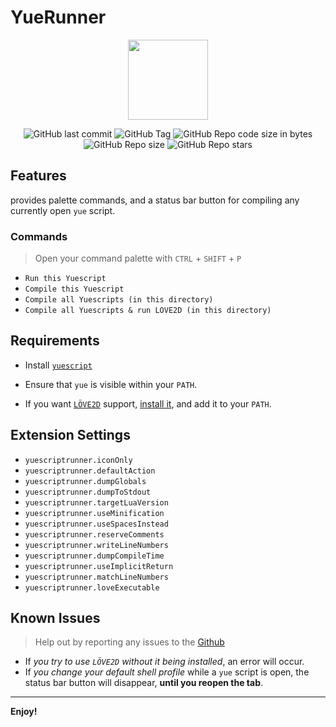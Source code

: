 # YueRunner

<center>
<img src="logo.ico" width=128 height=128>

![GitHub last commit](https://img.shields.io/github/last-commit/MTadder/YueRunner?style=flat-square)
![GitHub Tag](https://img.shields.io/github/v/tag/MTadder/YueRunner?style=flat-square)
![GitHub Repo code size in bytes](https://img.shields.io/github/languages/code-size/MTadder/YueRunner?style=flat-square)
![GitHub Repo size](https://img.shields.io/github/repo-size/MTadder/YueRunner?style=flat-square)
![GitHub Repo stars](https://img.shields.io/github/stars/MTadder/YueRunner?style=flat-square)

</center>

## Features

provides palette commands, and a status bar button
for compiling any currently open `yue` script.

### Commands

> Open your command palette with `CTRL` + `SHIFT` + `P`

- `Run this Yuescript`
- `Compile this Yuescript`
- `Compile all Yuescripts (in this directory)`
- `Compile all Yuescripts & run LOVE2D (in this directory)`

## Requirements

- Install [`yuescript`](https://yuescript.org)

- Ensure that `yue` is visible within your `PATH`.

- If you want [`LÖVE2D`](https://love2d.org) support, [install it](https://github.com/love2d/love/releases/latest), and add it to your `PATH`.

## Extension Settings

- `yuescriptrunner.iconOnly`
- `yuescriptrunner.defaultAction`
- `yuescriptrunner.dumpGlobals`
- `yuescriptrunner.dumpToStdout`
- `yuescriptrunner.targetLuaVersion`
- `yuescriptrunner.useMinification`
- `yuescriptrunner.useSpacesInstead`
- `yuescriptrunner.reserveComments`
- `yuescriptrunner.writeLineNumbers`
- `yuescriptrunner.dumpCompileTime`
- `yuescriptrunner.useImplicitReturn`
- `yuescriptrunner.matchLineNumbers`
- `yuescriptrunner.loveExecutable`

## Known Issues

> Help out by reporting any issues to the [Github](https://github.com/MTadder/YueRunner)

- If _you try to use `LÖVE2D` without it being installed_, an error will occur.
- If _you change your default shell profile_ while a `yue` script is open, the status bar button will disappear, **until you reopen the tab**.

---

**Enjoy!**
